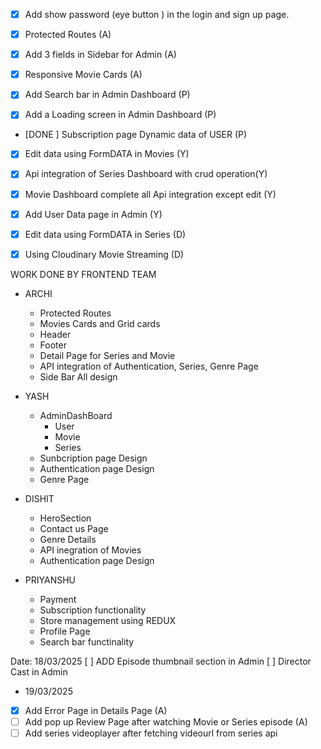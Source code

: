 - [x] Add show password (eye button ) in the login and sign up page.

- [x] Protected Routes (A)
- [x] Add 3 fields in Sidebar for Admin (A)
- [x] Responsive Movie Cards (A)

- [x] Add Search bar in Admin Dashboard (P)
- [x] Add a Loading screen in Admin Dashboard (P)
- [DONE ] Subscription page Dynamic data of USER (P)

- [x] Edit data using FormDATA in Movies (Y)
- [x] Api integration of Series Dashboard with crud operation(Y)
- [x] Movie Dashboard complete all Api integration except edit (Y)
- [x] Add User Data page in Admin (Y)

- [x] Edit data using FormDATA in Series (D)
- [x] Using Cloudinary Movie Streaming (D)


WORK DONE BY FRONTEND TEAM
- ARCHI
    - Protected Routes
    - Movies Cards and Grid cards
    - Header 
    - Footer
    - Detail Page for Series and Movie
    - API integration of Authentication, Series, Genre Page
    - Side Bar All design
    
- YASH
    - AdminDashBoard
        - User
        - Movie
        - Series
    - Sunbcription page Design
    - Authentication page Design
    - Genre Page

- DISHIT
    - HeroSection
    - Contact us Page
    - Genre Details
    - API inegration of Movies
    - Authentication page Design

- PRIYANSHU
    - Payment
    - Subscription functionality 
    - Store management using REDUX
    - Profile Page
    - Search bar functinality

Date: 18/03/2025
[ ] ADD Episode thumbnail section in Admin
[ ] Director Cast in Admin

- 19/03/2025
- [x] Add Error Page in Details Page (A)
- [ ] Add pop up Review Page after watching Movie or Series episode (A)
- [ ] Add series videoplayer after fetching videourl from series api
